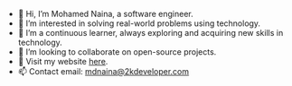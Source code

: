 - 👋 Hi, I’m Mohamed Naina, a software engineer.
- 👀 I’m interested in solving real-world problems using technology.
- 🌱 I’m a continuous learner, always exploring and acquiring new skills in technology.
- 💞️ I’m looking to collaborate on open-source projects.
- 🔗 Visit my website [here](https://2kdeveloper.com).
- 📫 Contact email: mdnaina@2kdeveloper.com

<!---
MdNaina/MdNaina is a ✨ special ✨ repository because its `README.md` (this file) appears on your GitHub profile.
You can click the Preview link to take a look at your changes.
--->


